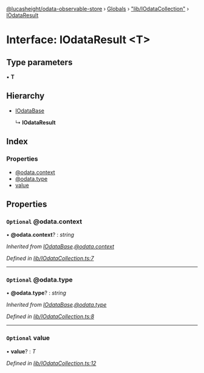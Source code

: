 [@lucasheight/odata-observable-store](../README.md) › [Globals](../globals.md) › ["lib/IOdataCollection"](../modules/_lib_iodatacollection_.md) › [IOdataResult](_lib_iodatacollection_.iodataresult.md)

# Interface: IOdataResult <**T**>

## Type parameters

▪ **T**

## Hierarchy

* [IOdataBase](_lib_iodatacollection_.iodatabase.md)

  ↳ **IOdataResult**

## Index

### Properties

* [@odata.context](_lib_iodatacollection_.iodataresult.md#optional-@odata.context)
* [@odata.type](_lib_iodatacollection_.iodataresult.md#optional-@odata.type)
* [value](_lib_iodatacollection_.iodataresult.md#optional-value)

## Properties

### `Optional` @odata.context

• **@odata.context**? : *string*

*Inherited from [IOdataBase](_lib_iodatacollection_.iodatabase.md).[@odata.context](_lib_iodatacollection_.iodatabase.md#optional-@odata.context)*

*Defined in [lib/IOdataCollection.ts:7](https://github.com/lucasheight/odata-observable-store/blob/d68e06c9/projects/odata-observable-store/src/lib/IOdataCollection.ts#L7)*

___

### `Optional` @odata.type

• **@odata.type**? : *string*

*Inherited from [IOdataBase](_lib_iodatacollection_.iodatabase.md).[@odata.type](_lib_iodatacollection_.iodatabase.md#optional-@odata.type)*

*Defined in [lib/IOdataCollection.ts:8](https://github.com/lucasheight/odata-observable-store/blob/d68e06c9/projects/odata-observable-store/src/lib/IOdataCollection.ts#L8)*

___

### `Optional` value

• **value**? : *T*

*Defined in [lib/IOdataCollection.ts:12](https://github.com/lucasheight/odata-observable-store/blob/d68e06c9/projects/odata-observable-store/src/lib/IOdataCollection.ts#L12)*
